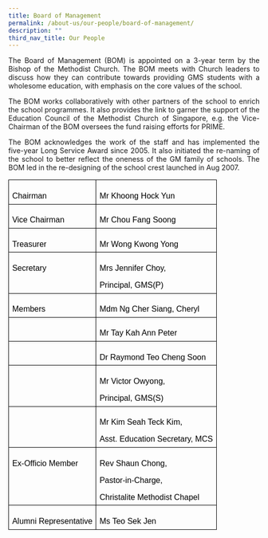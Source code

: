 ```yaml
---
title: Board of Management
permalink: /about-us/our-people/board-of-management/
description: ""
third_nav_title: Our People
---
```

<p style="text-align: justify;">The Board of Management (BOM) is appointed on a 3-year term by the Bishop of the Methodist Church. The BOM meets with Church leaders to discuss how they can contribute towards providing&nbsp;GMS&nbsp;students with a wholesome education, with emphasis on the core values of the school.  
  
</p><p style="text-align: justify;">The BOM works collaboratively with other partners of the school to enrich the school programmes. It also provides the link to garner the support of the Education Council of the Methodist Church of Singapore, e.g. the Vice-Chairman of the BOM oversees the fund raising efforts for PRIME.  
  
</p><p style="text-align: justify;">The BOM acknowledges the work of the staff and has implemented the five-year Long Service Award since 2005. It also initiated the re-naming of the school to better reflect the oneness of the GM family of schools. The BOM led in the re-designing of the school crest launched in Aug 2007.


<table class="MsoNormalTable" border="0" cellspacing="0" cellpadding="0" width="624" style="width:468.0pt;border-collapse:collapse;mso-yfti-tbllook:1184"><tbody><tr style="mso-yfti-irow:0;mso-yfti-firstrow:yes"><td valign="top" style="border:solid black 1.0pt;padding:5.0pt 5.0pt 5.0pt 5.0pt"><p class="MsoNormal" style="margin-bottom:0cm;line-height:normal"><span style="font-family:&quot;Arial&quot;,sans-serif;mso-fareast-font-family:&quot;Times New Roman&quot;;
  color:black;mso-bidi-language:AR-SA">Chairman</span><span style="font-size:
  12.0pt;font-family:&quot;Times New Roman&quot;,serif;mso-fareast-font-family:&quot;Times New Roman&quot;;
  mso-bidi-language:AR-SA"></span></p></td><td valign="top" style="border:solid black 1.0pt;border-left:none;mso-border-left-alt:
  solid black 1.0pt;padding:5.0pt 5.0pt 5.0pt 5.0pt"><p class="MsoNormal" style="margin-bottom:0cm;line-height:normal"><span style="font-family:&quot;Arial&quot;,sans-serif;mso-fareast-font-family:&quot;Times New Roman&quot;;
  color:black;mso-bidi-language:AR-SA">Mr Khoong Hock Yun</span><span style="font-size:12.0pt;font-family:&quot;Times New Roman&quot;,serif;mso-fareast-font-family:
  &quot;Times New Roman&quot;;mso-bidi-language:AR-SA"></span></p></td></tr><tr style="mso-yfti-irow:1"><td valign="top" style="border:solid black 1.0pt;border-top:none;mso-border-top-alt:
  solid black 1.0pt;padding:5.0pt 5.0pt 5.0pt 5.0pt"><p class="MsoNormal" style="margin-bottom:0cm;line-height:normal"><span style="font-family:&quot;Arial&quot;,sans-serif;mso-fareast-font-family:&quot;Times New Roman&quot;;
  color:black;mso-bidi-language:AR-SA">Vice Chairman</span><span style="font-size:12.0pt;font-family:&quot;Times New Roman&quot;,serif;mso-fareast-font-family:
  &quot;Times New Roman&quot;;mso-bidi-language:AR-SA"></span></p></td><td valign="top" style="border-top:none;border-left:none;border-bottom:solid black 1.0pt;
  border-right:solid black 1.0pt;mso-border-top-alt:solid black 1.0pt;
  mso-border-left-alt:solid black 1.0pt;padding:5.0pt 5.0pt 5.0pt 5.0pt"><p class="MsoNormal" style="margin-bottom:0cm;line-height:normal"><span style="font-family:&quot;Arial&quot;,sans-serif;mso-fareast-font-family:&quot;Times New Roman&quot;;
  color:black;mso-bidi-language:AR-SA">Mr Chou Fang Soong</span><span style="font-size:12.0pt;font-family:&quot;Times New Roman&quot;,serif;mso-fareast-font-family:
  &quot;Times New Roman&quot;;mso-bidi-language:AR-SA"></span></p></td></tr><tr style="mso-yfti-irow:2"><td valign="top" style="border:solid black 1.0pt;border-top:none;mso-border-top-alt:
  solid black 1.0pt;padding:5.0pt 5.0pt 5.0pt 5.0pt"><p class="MsoNormal" style="margin-bottom:0cm;line-height:normal"><span style="font-family:&quot;Arial&quot;,sans-serif;mso-fareast-font-family:&quot;Times New Roman&quot;;
  color:black;mso-bidi-language:AR-SA">Treasurer</span><span style="font-size:
  12.0pt;font-family:&quot;Times New Roman&quot;,serif;mso-fareast-font-family:&quot;Times New Roman&quot;;
  mso-bidi-language:AR-SA"></span></p></td><td valign="top" style="border-top:none;border-left:none;border-bottom:solid black 1.0pt;
  border-right:solid black 1.0pt;mso-border-top-alt:solid black 1.0pt;
  mso-border-left-alt:solid black 1.0pt;padding:5.0pt 5.0pt 5.0pt 5.0pt"><p class="MsoNormal" style="margin-bottom:0cm;line-height:normal"><span style="font-family:&quot;Arial&quot;,sans-serif;mso-fareast-font-family:&quot;Times New Roman&quot;;
  color:black;mso-bidi-language:AR-SA">Mr Wong Kwong Yong</span><span style="font-size:12.0pt;font-family:&quot;Times New Roman&quot;,serif;mso-fareast-font-family:
  &quot;Times New Roman&quot;;mso-bidi-language:AR-SA"></span></p></td></tr><tr style="mso-yfti-irow:3"><td valign="top" style="border:solid black 1.0pt;border-top:none;mso-border-top-alt:
  solid black 1.0pt;padding:5.0pt 5.0pt 5.0pt 5.0pt"><p class="MsoNormal" style="margin-bottom:0cm;line-height:normal"><span style="font-family:&quot;Arial&quot;,sans-serif;mso-fareast-font-family:&quot;Times New Roman&quot;;
  color:black;mso-bidi-language:AR-SA">Secretary</span><span style="font-size:
  12.0pt;font-family:&quot;Times New Roman&quot;,serif;mso-fareast-font-family:&quot;Times New Roman&quot;;
  mso-bidi-language:AR-SA"></span></p></td><td valign="top" style="border-top:none;border-left:none;border-bottom:solid black 1.0pt;
  border-right:solid black 1.0pt;mso-border-top-alt:solid black 1.0pt;
  mso-border-left-alt:solid black 1.0pt;padding:5.0pt 5.0pt 5.0pt 5.0pt"><p class="MsoNormal" style="margin-bottom:0cm;line-height:normal"><span style="font-family:&quot;Arial&quot;,sans-serif;mso-fareast-font-family:&quot;Times New Roman&quot;;
  color:black;mso-bidi-language:AR-SA">Mrs Jennifer Choy,</span></p><p class="MsoNormal" style="margin-bottom:0cm;line-height:normal"><span style="font-family:&quot;Arial&quot;,sans-serif;mso-fareast-font-family:&quot;Times New Roman&quot;;
  color:black;mso-bidi-language:AR-SA">Principal, GMS(P)</span><span style="font-size:12.0pt;font-family:&quot;Times New Roman&quot;,serif;mso-fareast-font-family:
  &quot;Times New Roman&quot;;mso-bidi-language:AR-SA"></span></p></td></tr><tr style="mso-yfti-irow:4"><td valign="top" style="border:solid black 1.0pt;border-top:none;mso-border-top-alt:
  solid black 1.0pt;padding:5.0pt 5.0pt 5.0pt 5.0pt"><p class="MsoNormal" style="margin-bottom:0cm;line-height:normal"><span style="font-family:&quot;Arial&quot;,sans-serif;mso-fareast-font-family:&quot;Times New Roman&quot;;
  color:black;mso-bidi-language:AR-SA">Members</span><span style="font-size:
  12.0pt;font-family:&quot;Times New Roman&quot;,serif;mso-fareast-font-family:&quot;Times New Roman&quot;;
  mso-bidi-language:AR-SA"></span></p></td><td valign="top" style="border-top:none;border-left:none;border-bottom:solid black 1.0pt;
  border-right:solid black 1.0pt;mso-border-top-alt:solid black 1.0pt;
  mso-border-left-alt:solid black 1.0pt;padding:5.0pt 5.0pt 5.0pt 5.0pt"><p class="MsoNormal" style="margin-bottom:0cm;line-height:normal"><span style="font-family:&quot;Arial&quot;,sans-serif;mso-fareast-font-family:&quot;Times New Roman&quot;;
  color:black;mso-bidi-language:AR-SA">Mdm Ng Cher Siang, Cheryl</span><span style="font-size:12.0pt;font-family:&quot;Times New Roman&quot;,serif;mso-fareast-font-family:
  &quot;Times New Roman&quot;;mso-bidi-language:AR-SA"></span></p></td></tr><tr style="mso-yfti-irow:5"><td valign="top" style="border:solid black 1.0pt;border-top:none;mso-border-top-alt:
  solid black 1.0pt;padding:5.0pt 5.0pt 5.0pt 5.0pt"></td><td valign="top" style="border-top:none;border-left:none;border-bottom:solid black 1.0pt;
  border-right:solid black 1.0pt;mso-border-top-alt:solid black 1.0pt;
  mso-border-left-alt:solid black 1.0pt;padding:5.0pt 5.0pt 5.0pt 5.0pt"><p class="MsoNormal" style="margin-bottom:0cm;line-height:normal"><span style="font-family:&quot;Arial&quot;,sans-serif;mso-fareast-font-family:&quot;Times New Roman&quot;;
  color:black;mso-bidi-language:AR-SA">Mr Tay Kah Ann Peter</span><span style="font-size:12.0pt;font-family:&quot;Times New Roman&quot;,serif;mso-fareast-font-family:
  &quot;Times New Roman&quot;;mso-bidi-language:AR-SA"></span></p></td></tr><tr style="mso-yfti-irow:6"><td valign="top" style="border:solid black 1.0pt;border-top:none;mso-border-top-alt:
  solid black 1.0pt;padding:5.0pt 5.0pt 5.0pt 5.0pt"></td><td valign="top" style="border-top:none;border-left:none;border-bottom:solid black 1.0pt;
  border-right:solid black 1.0pt;mso-border-top-alt:solid black 1.0pt;
  mso-border-left-alt:solid black 1.0pt;padding:5.0pt 5.0pt 5.0pt 5.0pt"><p class="MsoNormal" style="margin-bottom:0cm;line-height:normal"><span style="font-family:&quot;Arial&quot;,sans-serif;mso-fareast-font-family:&quot;Times New Roman&quot;;
  color:black;mso-bidi-language:AR-SA">Dr Raymond Teo Cheng Soon</span><span style="font-size:12.0pt;font-family:&quot;Times New Roman&quot;,serif;mso-fareast-font-family:
  &quot;Times New Roman&quot;;mso-bidi-language:AR-SA"></span></p></td></tr><tr style="mso-yfti-irow:7"><td valign="top" style="border:solid black 1.0pt;border-top:none;mso-border-top-alt:
  solid black 1.0pt;padding:5.0pt 5.0pt 5.0pt 5.0pt"></td><td valign="top" style="border-top:none;border-left:none;border-bottom:solid black 1.0pt;
  border-right:solid black 1.0pt;mso-border-top-alt:solid black 1.0pt;
  mso-border-left-alt:solid black 1.0pt;padding:5.0pt 5.0pt 5.0pt 5.0pt"><p class="MsoNormal" style="margin-bottom:0cm;line-height:normal"><span style="font-family:&quot;Arial&quot;,sans-serif;mso-fareast-font-family:&quot;Times New Roman&quot;;
  color:black;mso-bidi-language:AR-SA">Mr Victor Owyong,&nbsp;</span><span style="font-size:12.0pt;font-family:&quot;Times New Roman&quot;,serif;mso-fareast-font-family:
  &quot;Times New Roman&quot;;mso-bidi-language:AR-SA"></span></p><p class="MsoNormal" style="margin-bottom:0cm;line-height:normal"><span style="font-family:&quot;Arial&quot;,sans-serif;mso-fareast-font-family:&quot;Times New Roman&quot;;
  color:black;mso-bidi-language:AR-SA">Principal, GMS(S)</span><span style="font-size:12.0pt;font-family:&quot;Times New Roman&quot;,serif;mso-fareast-font-family:
  &quot;Times New Roman&quot;;mso-bidi-language:AR-SA"></span></p></td></tr><tr style="mso-yfti-irow:8"><td valign="top" style="border:solid black 1.0pt;border-top:none;mso-border-top-alt:
  solid black 1.0pt;padding:5.0pt 5.0pt 5.0pt 5.0pt"></td><td valign="top" style="border-top:none;border-left:none;border-bottom:solid black 1.0pt;
  border-right:solid black 1.0pt;mso-border-top-alt:solid black 1.0pt;
  mso-border-left-alt:solid black 1.0pt;padding:5.0pt 5.0pt 5.0pt 5.0pt"><p class="MsoNormal" style="margin-bottom:0cm;line-height:normal"><span style="font-family:&quot;Arial&quot;,sans-serif;mso-fareast-font-family:&quot;Times New Roman&quot;;
  color:black;mso-bidi-language:AR-SA">Mr Kim Seah Teck Kim,</span></p><p class="MsoNormal" style="margin-bottom:0cm;line-height:normal"><span style="font-family:&quot;Arial&quot;,sans-serif;mso-fareast-font-family:&quot;Times New Roman&quot;;
  color:black;mso-bidi-language:AR-SA">Asst. Education Secretary, MCS</span><span style="font-size:12.0pt;font-family:&quot;Times New Roman&quot;,serif;mso-fareast-font-family:
  &quot;Times New Roman&quot;;mso-bidi-language:AR-SA"></span></p></td></tr><tr style="mso-yfti-irow:9"><td valign="top" style="border:solid black 1.0pt;border-top:none;mso-border-top-alt:
  solid black 1.0pt;padding:5.0pt 5.0pt 5.0pt 5.0pt"><p class="MsoNormal" style="margin-bottom:0cm;line-height:normal"><span style="font-family:&quot;Arial&quot;,sans-serif;mso-fareast-font-family:&quot;Times New Roman&quot;;
  color:black;mso-bidi-language:AR-SA">Ex-Officio Member</span><span style="font-size:12.0pt;font-family:&quot;Times New Roman&quot;,serif;mso-fareast-font-family:
  &quot;Times New Roman&quot;;mso-bidi-language:AR-SA"></span></p></td><td valign="top" style="border-top:none;border-left:none;border-bottom:solid black 1.0pt;
  border-right:solid black 1.0pt;mso-border-top-alt:solid black 1.0pt;
  mso-border-left-alt:solid black 1.0pt;padding:5.0pt 5.0pt 5.0pt 5.0pt"><p class="MsoNormal" style="margin-bottom:0cm;line-height:normal"><span style="font-family:&quot;Arial&quot;,sans-serif;mso-fareast-font-family:&quot;Times New Roman&quot;;
  color:black;mso-bidi-language:AR-SA">Rev Shaun Chong,</span></p><p class="MsoNormal" style="margin-bottom:0cm;line-height:normal"><span style="font-family:&quot;Arial&quot;,sans-serif;mso-fareast-font-family:&quot;Times New Roman&quot;;
  color:black;mso-bidi-language:AR-SA">Pastor-in-Charge,</span><span style="font-size:12.0pt;font-family:&quot;Times New Roman&quot;,serif;mso-fareast-font-family:
  &quot;Times New Roman&quot;;mso-bidi-language:AR-SA"></span></p><p class="MsoNormal" style="margin-bottom:0cm;line-height:normal"><span style="font-family:&quot;Arial&quot;,sans-serif;mso-fareast-font-family:&quot;Times New Roman&quot;;
  color:black;mso-bidi-language:AR-SA">Christalite Methodist Chapel</span><span style="font-size:12.0pt;font-family:&quot;Times New Roman&quot;,serif;mso-fareast-font-family:
  &quot;Times New Roman&quot;;mso-bidi-language:AR-SA"></span></p></td></tr><tr style="mso-yfti-irow:10;mso-yfti-lastrow:yes"><td valign="top" style="border:solid black 1.0pt;border-top:none;mso-border-top-alt:
  solid black 1.0pt;padding:5.0pt 5.0pt 5.0pt 5.0pt"><p class="MsoNormal" style="margin-bottom:0cm;line-height:normal"><span style="font-family:&quot;Arial&quot;,sans-serif;mso-fareast-font-family:&quot;Times New Roman&quot;;
  color:black;mso-bidi-language:AR-SA">Alumni Representative</span><span style="font-size:12.0pt;font-family:&quot;Times New Roman&quot;,serif;mso-fareast-font-family:
  &quot;Times New Roman&quot;;mso-bidi-language:AR-SA"></span></p></td><td valign="top" style="border-top:none;border-left:none;border-bottom:solid black 1.0pt;
  border-right:solid black 1.0pt;mso-border-top-alt:solid black 1.0pt;
  mso-border-left-alt:solid black 1.0pt;padding:5.0pt 5.0pt 5.0pt 5.0pt"><p class="MsoNormal" style="margin-bottom:0cm;line-height:normal"><span style="font-family:&quot;Arial&quot;,sans-serif;mso-fareast-font-family:&quot;Times New Roman&quot;;
  color:black;mso-bidi-language:AR-SA">Ms Teo Sek Jen</span><span style="font-size:12.0pt;font-family:&quot;Times New Roman&quot;,serif;mso-fareast-font-family:
  &quot;Times New Roman&quot;;mso-bidi-language:AR-SA"></span></p></td></tr></tbody></table></p>
